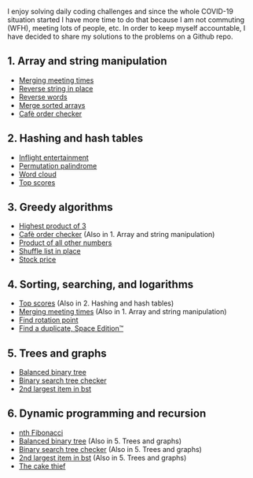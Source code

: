 I enjoy solving daily coding challenges and since the whole COVID-19 situation started I have more time to do that because I am not commuting (WFH), meeting lots of people, etc.
In order to keep myself accountable, I have decided to share my solutions to the problems on a Github repo.

## 1. Array and string manipulation

- [Merging meeting times](./merging_meeting_times.py)
- [Reverse string in place](./reverse_string_in_place.py)
- [Reverse words](./reverse_words.py)
- [Merge sorted arrays](./merge_sorted_arrays.py)
- [Cafè order checker](./cafe_order_checker.py)

## 2. Hashing and hash tables

- [Inflight entertainment](./inflight_entertainment.py)
- [Permutation palindrome](./permutation_palindrome.py)
- [Word cloud](./word_cloud.py)
- [Top scores](./top_scores.py)

## 3. Greedy algorithms

- [Highest product of 3](./highest_product_of_3.py)
- [Cafè order checker](./cafe_order_checker.py) (Also in 1. Array and string manipulation)
- [Product of all other numbers](./product_of_other_numbers.py)
- [Shuffle list in place](./shuffle_list_in_place.py)
- [Stock price](./stock_price.py)

## 4. Sorting, searching, and logarithms

- [Top scores](./top_scores.py) (Also in 2. Hashing and hash tables)
- [Merging meeting times](./merging_meeting_times.py) (Also in 1. Array and string manipulation)
- [Find rotation point](./find_rotation_point.py)
- [Find a duplicate, Space Edition™](./find_duplicate_space_edition.py)

## 5. Trees and graphs

- [Balanced binary tree](./balanced_binary_tree.py)
- [Binary search tree checker](./bst_checker.py)
- [2nd largest item in bst](./second_largest_item_in_bst.py)

## 6. Dynamic programming and recursion

- [nth Fibonacci](./nth_fibonacci.py)
- [Balanced binary tree](./balanced_binary_tree.py) (Also in 5. Trees and graphs)
- [Binary search tree checker](./bst_checker.py) (Also in 5. Trees and graphs)
- [2nd largest item in bst](./second_largest_item_in_bst.py) (Also in 5. Trees and graphs)
- [The cake thief](./cake_thief.py)
